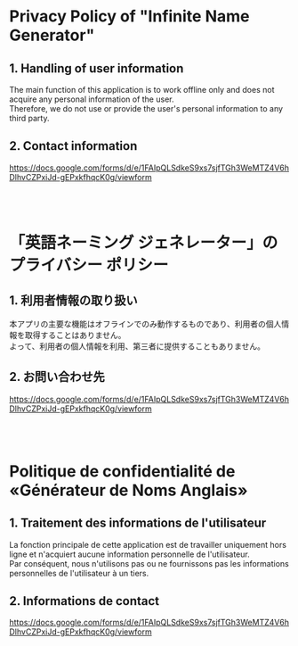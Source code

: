 # Privacy Policy of "Infinite Name Generator"

## 1. Handling of user information
The main function of this application is to work offline only and does not acquire any personal information of the user. <br>
Therefore, we do not use or provide the user's personal information to any third party.

## 2. Contact information
https://docs.google.com/forms/d/e/1FAIpQLSdkeS9xs7sjfTGh3WeMTZ4V6hDlhvCZPxiJd-gEPxkfhqcK0g/viewform

<br>
<br>

# 「英語ネーミング ジェネレーター」のプライバシー ポリシー

## 1. 利用者情報の取り扱い
本アプリの主要な機能はオフラインでのみ動作するものであり、利用者の個人情報を取得することはありません。<br>
よって、利用者の個人情報を利用、第三者に提供することもありません。

## 2. お問い合わせ先
https://docs.google.com/forms/d/e/1FAIpQLSdkeS9xs7sjfTGh3WeMTZ4V6hDlhvCZPxiJd-gEPxkfhqcK0g/viewform

<br>
<br>

# Politique de confidentialité de «Générateur de Noms Anglais» 

## 1. Traitement des informations de l'utilisateur
La fonction principale de cette application est de travailler uniquement hors ligne et n'acquiert aucune information personnelle de l'utilisateur. <br>
Par conséquent, nous n'utilisons pas ou ne fournissons pas les informations personnelles de l'utilisateur à un tiers.

## 2. Informations de contact
https://docs.google.com/forms/d/e/1FAIpQLSdkeS9xs7sjfTGh3WeMTZ4V6hDlhvCZPxiJd-gEPxkfhqcK0g/viewform
